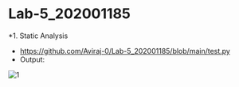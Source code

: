 # Lab-5_202001185
*1. Static Analysis
* https://github.com/Aviraj-0/Lab-5_202001185/blob/main/test.py
* Output:

![1](https://user-images.githubusercontent.com/124194684/225574016-8be1abef-4a94-44d0-af81-3ea5a6f20870.png)
